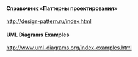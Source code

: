 #### Справочник «Паттерны проектирования»
http://design-pattern.ru/index.html


#### UML Diagrams Examples
http://www.uml-diagrams.org/index-examples.html
